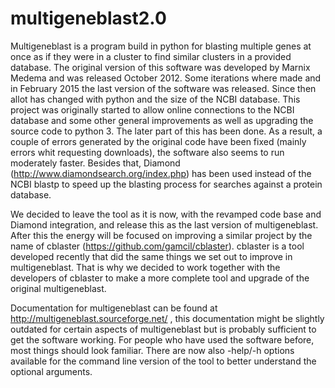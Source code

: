 # multigeneblast2.0

Multigeneblast is a program build in python for blasting multiple genes at once as if they were in a cluster to find similar clusters in a provided database. The original version of this software was developed by Marnix Medema and was released October 2012. Some iterations where made and in February 2015 the last version of the software was released. Since then allot has changed with python and the size of the NCBI database.
This project was originally started to allow online connections to the NCBI database and some other general improvements as well as upgrading the source code to python 3. The later part of this has been done. As a result, a couple of errors generated by the original code have been fixed (mainly errors whit requesting downloads), the software also seems to run moderately faster. Besides that, Diamond (http://www.diamondsearch.org/index.php) has been used instead of the NCBI blastp to speed up the blasting process for searches against a protein database.

We decided to leave the tool as it is now, with the revamped code base and Diamond integration, and release this as the last version of multigeneblast. After this the energy will  be focused on improving a similar project by the name of cblaster (https://github.com/gamcil/cblaster).  cblaster is a tool developed recently that did the same things we set out to improve in multigeneblast. That is why we decided to work together with the developers of cblaster to make a more complete tool and upgrade of the original multigeneblast.

Documentation for multigeneblast can be found at http://multigeneblast.sourceforge.net/ , this documentation might be slightly outdated for certain aspects of multigeneblast but is probably sufficient to get the software working. For people who have used the software before, most things should look familiar. There are now also -help/-h options available for the command line version of the tool to better understand the optional arguments.
